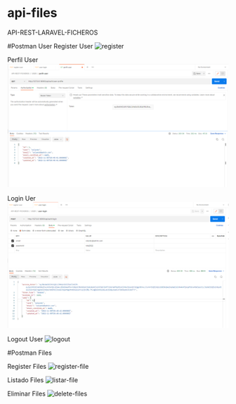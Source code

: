 # api-files
 API-REST-LARAVEL-FICHEROS


 #Postman User
 Register User
  ![register](
https://github.com/CROS17/api-files/blob/main/imagenes-postman/register.png)

Perfil User
 ![perfil](
https://github.com/CROS17/api-files/blob/main/images-postman/perfil.png)

Login Uer
 ![login](
https://github.com/CROS17/api-files/blob/main/images-postman/login.png)

Logout User
 ![logout](
https://github.com/CROS17/api-files/blob/main/imagenes-postman/logout.png)

 #Postman Files

 Register Files
 ![register-file](
	https://github.com/CROS17/api-files/blob/main/imagenes-postman/register-file.png)

 Listado Files
  ![listar-file](
 https://github.com/CROS17/api-files/blob/main/imagenes-postman/listar-files.png)

 Eliminar Files
![delete-files](
	https://github.com/CROS17/api-files/blob/main/imagenes-postman/delet-files.png)


<!-- linkendin  -->
<!-- https://www.linkedin.com/in/rolando-orejuela-sosa/ -->